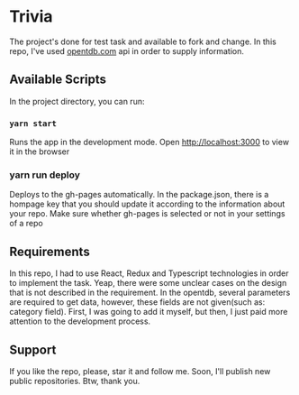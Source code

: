 # Trivia

The project's done for test task and available to fork and change. In this repo, I've used [opentdb.com](https://opentdb.com/) api in order to supply information.

## Available Scripts

In the project directory, you can run:

### `yarn start`

Runs the app in the development mode.
Open [http://localhost:3000](http://localhost:3000) to view it in the browser

### yarn run deploy

Deploys to the gh-pages automatically. In the package.json, there is a hompage key that you should update it according to the information about your repo. Make sure whether gh-pages is selected or not in your settings of a repo

## Requirements

In this repo,  I had to use React, Redux and Typescript technologies in order to implement the task. Yeap, there were some unclear cases on the design that is not described in the requirement. In the opentdb, several parameters are required to get data, however, these fields are not given(such as: category field). First, I was going to add it myself, but then, I just paid more attention to the development process.

## Support

If you like the repo, please, star it and follow me. Soon, I'll publish new public repositories. Btw, thank you.
